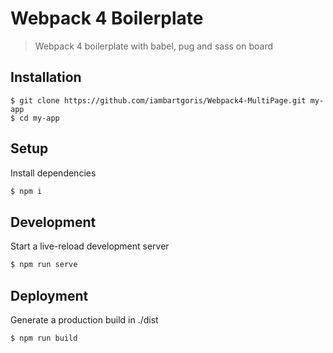 Webpack 4 Boilerplate
===========

> Webpack 4 boilerplate with babel, pug and sass on board

## Installation
```
$ git clone https://github.com/iambartgoris/Webpack4-MultiPage.git my-app
$ cd my-app
```

## Setup
Install dependencies
```sh
$ npm i
```

## Development
Start a live-reload development server
```sh
$ npm run serve
```
## Deployment
Generate a production build in ./dist
```sh
$ npm run build
```
